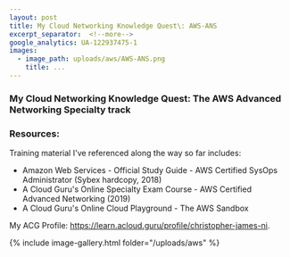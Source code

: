```yaml
---
layout: post
title: My Cloud Networking Knowledge Quest\: AWS-ANS
excerpt_separator:  <!--more-->
google_analytics: UA-122937475-1
images:
  - image_path: uploads/aws/AWS-ANS.png
    title: ...
---
```


### My Cloud Networking Knowledge Quest: The AWS Advanced Networking Specialty track

### Resources:

Training material I've referenced along the way so far includes:

- Amazon Web Services - Official Study Guide - AWS Certified SysOps Administrator (Sybex hardcopy, 2018)
- A Cloud Guru's Online Specialty Exam Course - AWS Certified Advanced Networking (2019)
- A Cloud Guru's Online Cloud Playground  - The AWS Sandbox


My ACG Profile: <a href="https://learn.acloud.guru/profile/christopher-james-ni">https://learn.acloud.guru/profile/christopher-james-ni</a>.

{% include image-gallery.html folder="/uploads/aws" %}

